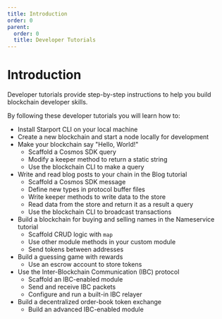 ```yaml
---
title: Introduction
order: 0
parent:
  order: 0
  title: Developer Tutorials
---
```


# Introduction

Developer tutorials provide step-by-step instructions to help you build blockchain developer skills. 

By following these developer tutorials you will learn how to:

* Install Starport CLI on your local machine
* Create a new blockchain and start a node locally for development
* Make your blockchain say "Hello, World!"
  * Scaffold a Cosmos SDK query
  * Modify a keeper method to return a static string
  * Use the blockchain CLI to make a query
* Write and read blog posts to your chain in the Blog tutorial
  * Scaffold a Cosmos SDK message
  * Define new types in protocol buffer files
  * Write keeper methods to write data to the store
  * Read data from the store and return it as a result a query
  * Use the blockchain CLI to broadcast transactions
* Build a blockchain for buying and selling names in the Nameservice tutorial
  * Scaffold CRUD logic with `map`
  * Use other module methods in your custom module
  * Send tokens between addresses
* Build a guessing game with rewards 
  * Use an escrow account to store tokens
* Use the Inter-Blockchain Communication (IBC) protocol
  * Scaffold an IBC-enabled module
  * Send and receive IBC packets
  * Configure and run a built-in IBC relayer
* Build a decentralized order-book token exchange
  * Build an advanced IBC-enabled module



